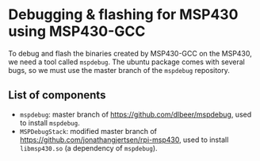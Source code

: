 # Debugging & flashing for MSP430 using MSP430-GCC
To debug and flash the binaries created by MSP430-GCC on the MSP430, we need a tool called `mspdebug`.
The ubuntu package comes with several bugs, so we must use the master branch of the `mspdebug` repository.

## List of components
- `mspdebug`: master branch of https://github.com/dlbeer/mspdebug, used to install `mspdebug`.
- `MSPDebugStack`: modified master branch of https://github.com/jonathangjertsen/rpi-msp430, used to install `libmsp430.so` (a dependency of `mspdebug`).